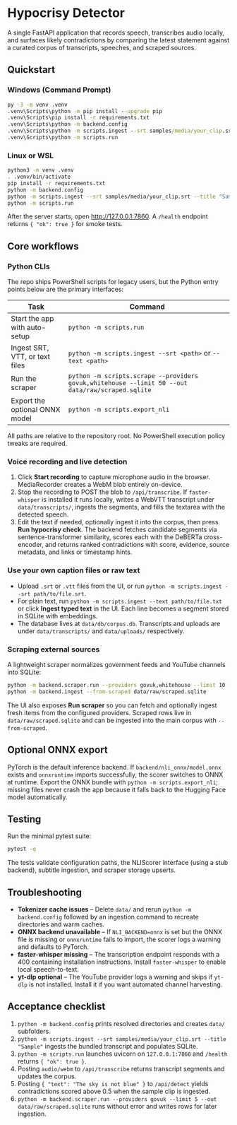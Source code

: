 # Hypocrisy Detector

A single FastAPI application that records speech, transcribes audio locally, and surfaces likely
contradictions by comparing the latest statement against a curated corpus of transcripts, speeches,
and scraped sources.

## Quickstart

### Windows (Command Prompt)

```cmd
py -3 -m venv .venv
.venv\Scripts\python -m pip install --upgrade pip
.venv\Scripts\pip install -r requirements.txt
.venv\Scripts\python -m backend.config
.venv\Scripts\python -m scripts.ingest --srt samples/media/your_clip.srt --title "Sample"
.venv\Scripts\python -m scripts.run
```

### Linux or WSL

```bash
python3 -m venv .venv
. .venv/bin/activate
pip install -r requirements.txt
python -m backend.config
python -m scripts.ingest --srt samples/media/your_clip.srt --title "Sample"
python -m scripts.run
```

After the server starts, open <http://127.0.0.1:7860>. A `/health` endpoint returns `{ "ok": true }`
for smoke tests.

## Core workflows

### Python CLIs

The repo ships PowerShell scripts for legacy users, but the Python entry points below are the primary
interfaces:

| Task | Command |
| ---- | ------- |
| Start the app with auto-setup | `python -m scripts.run` |
| Ingest SRT, VTT, or text files | `python -m scripts.ingest --srt <path>` or `--text <path>` |
| Run the scraper | `python -m scripts.scrape --providers govuk,whitehouse --limit 50 --out data/raw/scraped.sqlite` |
| Export the optional ONNX model | `python -m scripts.export_nli` |

All paths are relative to the repository root. No PowerShell execution policy tweaks are required.

### Voice recording and live detection

1. Click **Start recording** to capture microphone audio in the browser. MediaRecorder creates a WebM
   blob entirely on-device.
2. Stop the recording to POST the blob to `/api/transcribe`. If `faster-whisper` is installed it runs
   locally, writes a WebVTT transcript under `data/transcripts/`, ingests the segments, and fills the
   textarea with the detected speech.
3. Edit the text if needed, optionally ingest it into the corpus, then press **Run hypocrisy check**.
   The backend fetches candidate segments via sentence-transformer similarity, scores each with the
   DeBERTa cross-encoder, and returns ranked contradictions with score, evidence, source metadata,
   and links or timestamp hints.

### Use your own caption files or raw text

* Upload `.srt` or `.vtt` files from the UI, or run `python -m scripts.ingest --srt path/to/file.srt`.
* For plain text, run `python -m scripts.ingest --text path/to/file.txt` or click **Ingest typed text**
  in the UI. Each line becomes a segment stored in SQLite with embeddings.
* The database lives at `data/db/corpus.db`. Transcripts and uploads are under `data/transcripts/` and
  `data/uploads/` respectively.

### Scraping external sources

A lightweight scraper normalizes government feeds and YouTube channels into SQLite:

```bash
python -m backend.scraper.run --providers govuk,whitehouse --limit 10 --out data/raw/scraped.sqlite
python -m backend.ingest --from-scraped data/raw/scraped.sqlite
```

The UI also exposes **Run scraper** so you can fetch and optionally ingest fresh items from the
configured providers. Scraped rows live in `data/raw/scraped.sqlite` and can be ingested into the
main corpus with `--from-scraped`.

## Optional ONNX export

PyTorch is the default inference backend. If `backend/nli_onnx/model.onnx` exists and
`onnxruntime` imports successfully, the scorer switches to ONNX at runtime. Export the ONNX bundle
with `python -m scripts.export_nli`; missing files never crash the app because it falls back to the
Hugging Face model automatically.

## Testing

Run the minimal pytest suite:

```bash
pytest -q
```

The tests validate configuration paths, the NLIScorer interface (using a stub backend), subtitle
ingestion, and scraper storage upserts.

## Troubleshooting

- **Tokenizer cache issues** – Delete `data/` and rerun `python -m backend.config` followed by an
  ingestion command to recreate directories and warm caches.
- **ONNX backend unavailable** – If `NLI_BACKEND=onnx` is set but the ONNX file is missing or
  `onnxruntime` fails to import, the scorer logs a warning and defaults to PyTorch.
- **faster-whisper missing** – The transcription endpoint responds with a 400 containing installation
  instructions. Install `faster-whisper` to enable local speech-to-text.
- **yt-dlp optional** – The YouTube provider logs a warning and skips if `yt-dlp` is not installed.
  Install it if you want automated channel harvesting.

## Acceptance checklist

1. `python -m backend.config` prints resolved directories and creates `data/` subfolders.
2. `python -m scripts.ingest --srt samples/media/your_clip.srt --title "Sample"` ingests the bundled
   transcript and populates SQLite.
3. `python -m scripts.run` launches uvicorn on `127.0.0.1:7860` and `/health` returns `{ "ok": true }`.
4. Posting `audio/webm` to `/api/transcribe` returns transcript segments and updates the corpus.
5. Posting `{ "text": "The sky is not blue" }` to `/api/detect` yields contradictions scored above 0.5
   when the sample clip is ingested.
6. `python -m backend.scraper.run --providers govuk --limit 5 --out data/raw/scraped.sqlite` runs
   without error and writes rows for later ingestion.
